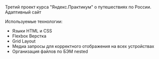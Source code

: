Третий проект курса "Яндекс.Практикум" о путешествиях по России. Адаптивный сайт

Используемые технологии:
<ul>
<li>Языки HTML и CSS</li>
<li>Flexbox Верстка</li>
<li>Grid Layout</li>
<li>Медиа запросы для корректного отображения на всех устройствах</li>
<li>Организация файлов по БЭМ nested</li>